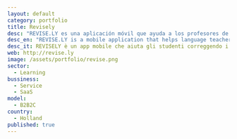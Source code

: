 ```yaml
---
layout: default
category: portfolio
title: Revisely
desc: "REVISE.LY es una aplicación móvil que ayuda a los profesores de idiomas corregir textos: mejor feedback para los estudiantes y estudios comparativos para los gestores"
desc_en: "REVISE.LY is a mobile application that helps language teachers to correct texts: provide a better feedback to students and comparative studies for managers."
desc_it: REVISELY è un app mobile che aiuta gli studenti correggendo i loro testi, fornendo commenti e osservazioni.
web: http://revise.ly
image: /assets/portfolio/revise.png
sector: 
  - Learning
bussiness: 
  - Service
  - SaaS
model:
  - B2B2C
country: 
  - Holland
published: true
---
```

